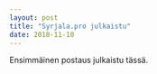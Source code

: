 ```yaml
---
layout: post
title: "Syrjala.pro julkaistu"
date: 2018-11-18
---
```

Ensimmäinen postaus julkaistu tässä. 
